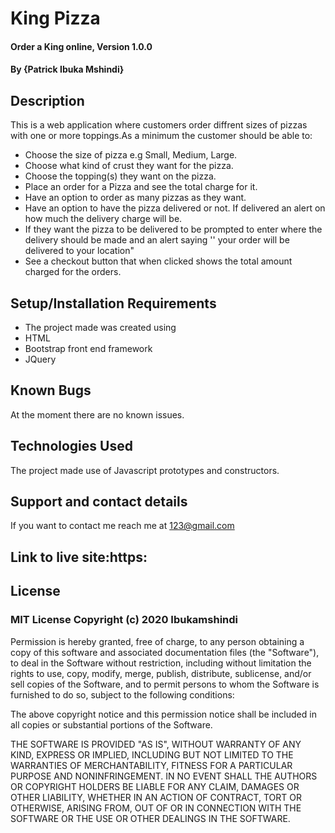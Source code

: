 # King Pizza
#### Order a King online, Version 1.0.0
#### By **{Patrick Ibuka Mshindi}**
## Description
This is a web application where customers order diffrent sizes of pizzas with one or more toppings.As a minimum the customer should be able to:
* Choose the size of pizza e.g Small, Medium, Large.
* Choose what kind of crust they want for the pizza.
* Choose the topping(s) they want on the pizza.
* Place an order for a Pizza and see the total charge for it.
* Have an option to order as many pizzas as they want.
* Have an option to have the pizza delivered or not.  If delivered an alert on  how much the delivery charge will be.
* If they want the pizza to be delivered to be prompted to enter where the delivery should be made and an alert saying '' your order will be delivered to your location"
* See a checkout button that when clicked shows the total amount charged for the orders. 
## Setup/Installation Requirements
* The project made was created using
* HTML
* Bootstrap front end framework
* JQuery
## Known Bugs
At the moment there are no known issues.
## Technologies Used
The project made use of Javascript prototypes and constructors.
## Support and contact details
If you want to contact me reach me at 123@gmail.com
## Link to live site:https:
## License
### MIT License Copyright (c) 2020 Ibukamshindi
Permission is hereby granted, free of charge, to any person obtaining a copy
of this software and associated documentation files (the "Software"), to deal
in the Software without restriction, including without limitation the rights
to use, copy, modify, merge, publish, distribute, sublicense, and/or sell
copies of the Software, and to permit persons to whom the Software is
furnished to do so, subject to the following conditions:

The above copyright notice and this permission notice shall be included in all
copies or substantial portions of the Software.

THE SOFTWARE IS PROVIDED "AS IS", WITHOUT WARRANTY OF ANY KIND, EXPRESS OR
IMPLIED, INCLUDING BUT NOT LIMITED TO THE WARRANTIES OF MERCHANTABILITY,
FITNESS FOR A PARTICULAR PURPOSE AND NONINFRINGEMENT. IN NO EVENT SHALL THE
AUTHORS OR COPYRIGHT HOLDERS BE LIABLE FOR ANY CLAIM, DAMAGES OR OTHER
LIABILITY, WHETHER IN AN ACTION OF CONTRACT, TORT OR OTHERWISE, ARISING FROM,
OUT OF OR IN CONNECTION WITH THE SOFTWARE OR THE USE OR OTHER DEALINGS IN THE
SOFTWARE.